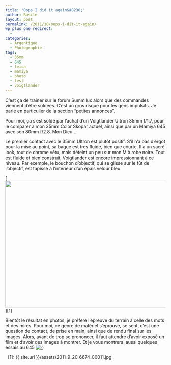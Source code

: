 ```yaml
---
title: 'Oops I did it again&#8230;'
author: Basile
layout: post
permalink: /2011/10/oops-i-dit-it-again/
wp_plus_one_redirect:
  -
categories:
  - Argentique
  - Photographie
tags:
  - 35mm
  - 645
  - leica
  - mamiya
  - photo
  - test
  - voigtlander
---
```

C&#8217;est ça de trainer sur le forum Summilux alors que des commandes viennent d&#8217;être soldées.
C&#8217;est un gros risque pour les gens impulsifs. Je parle en particulier de la section &#8220;petites annonces&#8221;.

Pour moi, ça s&#8217;est soldé par l&#8217;achat d&#8217;un Voigtlander Ultron 35mm f/1.7, pour le comparer à mon 35mm Color Skopar actuel, ainsi que par un Mamiya 645 avec son 80mm f/2.8.
Mon Dieu&#8230;

Le premier contact avec le 35mm Ultron est plutôt positif. S&#8217;il n&#8217;a pas d&#8217;ergot pour la mise au point, sa bague est très fluide, bien que courte.
Il a un sacré look, tout de chrome vêtu, mais déteint un peu sur mon M à robe noire.
Tout est fluide et bien construit, Voigtlander est encore impressionnant à ce niveau.
Par exemple, le bouchon d&#8217;objectif, qui se glisse sur le fût de l&#8217;objectif, est tapissé à l&#8217;intérieur d&#8217;un épais velour bleu.

[<img class="aligncenter size-full wp-image-199" title="2011_9_20_6674_00011" src="{{ site.url }}/assets/2011_9_20_6674_00011.jpg" alt="" width="600" height="399" />][1]

Bientôt le résultat en photos, je préfère l&#8217;épreuve du terrain à celle des mots et des mires.
Pour moi, ce genre de matériel s&#8217;éprouve, se sent, c&#8217;est une question de contact, de prise en main, ainsi que de rendu final sur les images.
Alors, avant de trop se prononcer, il faut attendre d&#8217;avoir exposé un film et d&#8217;avoir des images à montrer.
Et je vous montrerai aussi quelques essais au 645 <img src="http://blog.basilesimon.fr/wp-includes/images/smilies/icon_wink.gif" alt=";)" class="wp-smiley" />

<div class="wp_plus_one_button" style="margin: 0 8px 8px 0; float:left; ">
  <g:plusone count="false" href="http://blog.basilesimon.fr/2011/10/oops-i-dit-it-again/" callback="wp_plus_one_handler"></g:plusone>
</div>

 [1]: {{ site.url }}/assets/2011_9_20_6674_00011.jpg
